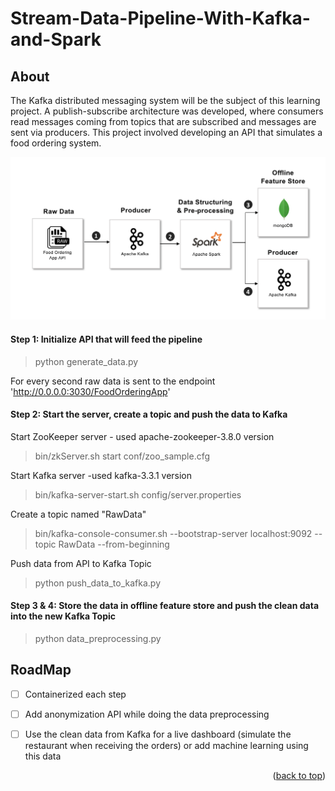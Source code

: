 # Stream-Data-Pipeline-With-Kafka-and-Spark

<a name="readme-top"></a>


<div align="left">

<!-- ABOUT THE PROJECT -->
## About
  
The Kafka distributed messaging system will be the subject of this learning project. A publish-subscribe architecture was developed, where consumers read messages coming from topics that are subscribed and messages are sent via producers. This project involved developing an API that simulates a food ordering system.

<a>
  <img src="src/img/diagram.png" alt="diagram">
</a>

#### Step 1: Initialize API that will feed the pipeline

> python generate_data.py 

For every second raw data is sent to the endpoint 'http://0.0.0.0:3030/FoodOrderingApp'

#### Step 2: Start the server, create a topic and push the data to Kafka

Start ZooKeeper server - used apache-zookeeper-3.8.0 version
> bin/zkServer.sh start conf/zoo_sample.cfg

Start Kafka server -used kafka-3.3.1 version
> bin/kafka-server-start.sh config/server.properties

Create a topic named "RawData"
> bin/kafka-console-consumer.sh --bootstrap-server localhost:9092 --topic RawData --from-beginning

Push data from API to Kafka Topic
> python push_data_to_kafka.py

#### Step 3 & 4: Store the data in offline feature store and push the clean data into the new Kafka Topic

> python data_preprocessing.py


<!-- ROADMAP -->
## RoadMap

 * [ ] Containerized each step
 * [ ] Add anonymization API while doing the data preprocessing
 * [ ] Use the clean data from Kafka for a live dashboard (simulate the restaurant when receiving the orders) or add machine learning using this data


<p align="right">(<a href="#readme-top">back to top</a>)</p>
